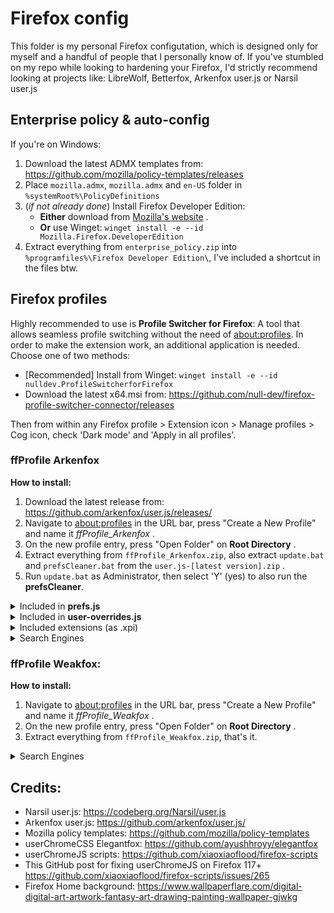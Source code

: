 # Firefox config
This folder is my personal Firefox configutation, which is designed only for myself and a handful of people that I personally know of. If you've stumbled on my repo while looking to hardening your Firefox, I'd strictly recommend looking at projects like: LibreWolf, Betterfox, Arkenfox user.js or Narsil user.js

## Enterprise policy & auto-config
If you're on Windows:
1. Download the latest ADMX templates from: https://github.com/mozilla/policy-templates/releases
2. Place `mozilla.admx`, `mozilla.admx` and `en-US` folder in `%systemRoot%\PolicyDefinitions`
3. (*if not already done*) Install Firefox Developer Edition:
    * **Either** download from [Mozilla's website](https://www.mozilla.org/en-US/firefox/all/#product-desktop-developer) .
    * **Or** use Winget: `winget install -e --id Mozilla.Firefox.DeveloperEdition`
4. Extract everything from `enterprise_policy.zip` into `%programfiles%\Firefox Developer Edition\`, I've included a shortcut in the files btw.

## Firefox profiles
Highly recommended to use is **Profile Switcher for Firefox**: A tool that allows seamless profile switching without the need of [about:profiles](about:profiles). In order to make the extension work, an additional application is needed. Choose one of two methods:
- [Recommended] Install from Winget: `winget install -e --id nulldev.ProfileSwitcherforFirefox`
- Download the latest x64.msi from: https://github.com/null-dev/firefox-profile-switcher-connector/releases

Then from within any Firefox profile > Extension icon > Manage profiles > Cog icon, check 'Dark mode' and 'Apply in all profiles'.

### ffProfile Arkenfox
**How to install:**
1. Download the latest release from: https://github.com/arkenfox/user.js/releases/
2. Navigate to [about:profiles](about:profiles) in the URL bar, press "Create a New Profile" and name it *ffProfile_Arkenfox* .
3. On the new profile entry, press "Open Folder" on **Root Directory** .
4. Extract everything from `ffProfile_Arkenfox.zip`, also extract `update.bat` and `prefsCleaner.bat` from the `user.js-[latest version].zip` .
5. Run `update.bat` as Administrator, then select 'Y' (yes) to also run the **prefsCleaner**.

<details>
  <summary>Included in <b>prefs.js</b></summary>

  ```
    My preferred UI preset.
  ```
</details>
<details>
  <summary>Included in <b>user-overrides.js</b></summary>

  ```
    Re-enabled URL-bar live search suggestions.
    Starting page and new tabs set to `about:home`
    Disabled Sanitize On Shutdown
    Disabled websites from requesting Geo and XR access
    Disabled RFP (ResistFingerPrinting)
    Don't disable WebGL (pointless to do when not using RFP)
    Enabled DRM-content
    Disable raw TCP socket support (mozTCPSocket)
    Don't monitor OS online/offline connection state
    Disallow NTLMv1 unless through HTTPS
    Some anti-breakage settings to Arkenfox user.js
    Enabled Encrypted client Hello
    Disabled vulnerable ciphers
    UserChromeCSS settings
  ```
</details>
<details>
  <summary>Included extensions (as .xpi)</summary>

  ```
    CookiesAutoDelete (doesn't work that great with Multi-Account Container)
    Canvas Blocker (compensate for disabling RFP)
    LibRedirect (redirects popular webservices to alternative front-ends)
    Skip Redirects (skips redirect-URLs)
  ```
</details>
<details>
  <summary>Search Engines</summary>

  ```
    Default: Startpage.com
    Added: SearXNG NicFab
    Added: Chocolatey package search
    Added: RSWiki
  ```
</details>

### ffProfile Weakfox:
**How to install:**
1. Navigate to [about:profiles](about:profiles) in the URL bar, press "Create a New Profile" and name it *ffProfile_Weakfox* .
2. On the new profile entry, press "Open Folder" on **Root Directory** .
3. Extract everything from `ffProfile_Weakfox.zip`, that's it.

<details>
  <summary>Search Engines</summary>

  ```
    UserChromeCSS
    Search Engine preset: Same as ffProfile Arkenfox
  ```
</details>

## Credits:
- Narsil user.js: https://codeberg.org/Narsil/user.js
- Arkenfox user.js: https://github.com/arkenfox/user.js/
- Mozilla policy templates: https://github.com/mozilla/policy-templates
- userChromeCSS Elegantfox: https://github.com/ayushhroyy/elegantfox
- userChromeJS scripts: https://github.com/xiaoxiaoflood/firefox-scripts
- This GitHub post for fixing userChromeJS on Firefox 117+ https://github.com/xiaoxiaoflood/firefox-scripts/issues/265
- Firefox Home background: https://www.wallpaperflare.com/digital-digital-art-artwork-fantasy-art-drawing-painting-wallpaper-gjwkg